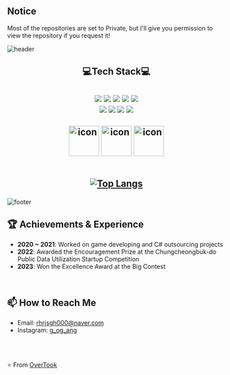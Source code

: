 ## Notice
Most of the repositories are set to Private, but I'll give you permission to view the repository if you request it!


![header](https://capsule-render.vercel.app/api?type=waving&&&color=00bfff&height=150&section=header&text=Hello,%20I'm%20GeonHo&fontSize=36&animation=fadeIn&fontColor=00bfff)

<div align="center">
    <h2>💻Tech Stack💻<h2/>
    <img src="https://img.shields.io/badge/C-A8B9CC"/>
    <img src="https://img.shields.io/badge/C++-3776AB"/>
    <img src="https://img.shields.io/badge/Golang-00bfff"/>
    <img src="https://img.shields.io/badge/C%20Sharp-512BD4"/>
    <img src="https://img.shields.io/badge/Python-3776AB"/><br/>
    <img src="https://img.shields.io/badge/Linux-FCC624"/>
    <img src="https://img.shields.io/badge/Ubuntu-E95420"/>
    <img src="https://img.shields.io/badge/Android%20Studio-3DDC84"/>
    <img src="https://img.shields.io/badge/Unity-000000"/>
    <br/><br/>
    <img src="https://techstack-generator.vercel.app/github-icon.svg" alt="icon" width="70" height="70" />
    <img src="https://techstack-generator.vercel.app/mysql-icon.svg" alt="icon" width="70" height="70" />
    <img src="https://techstack-generator.vercel.app/docker-icon.svg" alt="icon" width="70" height="70" />
    <br/><br/>
      
[![Top Langs](https://github-readme-stats.vercel.app/api/top-langs/?username=OverTook&layout=compact)](https://github.com/anuraghazra/github-readme-stats) 
</div>

![footer](https://capsule-render.vercel.app/api?type=waving&&&color=00bfff&height=150&section=footer&fontSize=50&animation=fadeIn&fontColor=00bfff)


## 🏆 Achievements & Experience
- **2020 ~ 2021**: Worked on game developing and C# outsourcing projects
- **2022**: Awarded the Encouragement Prize at the Chungcheongbuk-do Public Data Utilization Startup Competition
- **2023**: Won the Excellence Award at the Big Contest
  
<br>

## 📫 How to Reach Me
- Email: rhrjsgh000@naver.com
- Instagram: [g_og_ang](https:/instagram.com/g_og_ang/)

<br>
<br>

⭐️ From [OverTook](https://github.com/OverTook)
